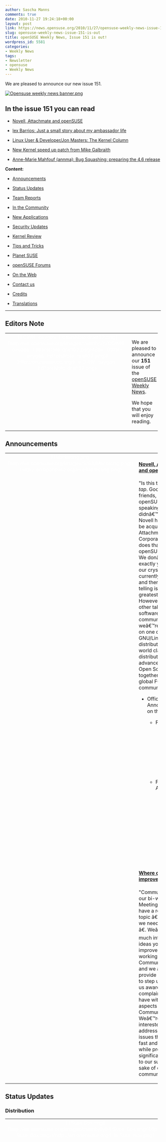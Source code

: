```yaml
---
author: Sascha Manns
comments: true
date: 2010-11-27 19:24:18+00:00
layout: post
link: https://news.opensuse.org/2010/11/27/opensuse-weekly-news-issue-151-is-out/
slug: opensuse-weekly-news-issue-151-is-out
title: openSUSE Weekly News, Issue 151 is out!
wordpress_id: 5581
categories:
- Weekly News
tags:
- Newsletter
- opensuse
- Weekly News
---
```


We are pleased to announce our new issue 151.
<!-- more -->








[![Opensuse weekly news banner.png](http://en.opensuse.org/images/6/6d/Opensuse_weekly_news_banner.png)](http://en.opensuse.org/File:Opensuse_weekly_news_banner.png)













## In the issue 151 you can read




  * [ Novell, Attachmate and openSUSE](http://news.opensuse.org/?p=5581#Novell.2C_Attachmate_and_openSUSE)


  * [ lex Barrios: Just a small story about my ambassador life](http://news.opensuse.org/?p=5581#lex_Barrios:_Just_a_small_story_about_my_ambassador_life)


  * [ Linux User & Developer/Jon Masters: The Kernel Column](http://news.opensuse.org/?p=5581#Linux_User_.26_Developer.2FJon_Masters:_The_Kernel_Column)


  * [ New Kernel speed up patch from Mike Galbraith](http://news.opensuse.org/?p=5581#New_Kernel_speed_up_patch_from_Mike_Galbraith)


  * [ Anne-Marie Mahfouf (annma): Bug Squashing: preparing the 4.6 release](http://news.opensuse.org/?p=5581#Anne-Marie_Mahfouf_.28annma.29:_Bug_Squashing:_preparing_the_4.6_release)















**Content:**




  * [ Announcements](http://news.opensuse.org/?p=5581#Announcements)


  * [ Status Updates](http://news.opensuse.org/?p=5581#Status_Updates)


  * [ Team Reports](http://news.opensuse.org/?p=5581#Team_Reports)


  * [ In the Community](http://news.opensuse.org/?p=5581#In_the_Community)


  * [ New Applications](http://news.opensuse.org/?p=5581#New.2FUpdated_Applications_.40_openSUSE)


  * [ Security Updates](http://news.opensuse.org/?p=5581#Security_Updates)


  * [ Kernel Review](http://news.opensuse.org/?p=5581#Kernel_Review)


  * [ Tips and Tricks](http://news.opensuse.org/?p=5581#Tips_and_Tricks)


  * [ Planet SUSE](http://news.opensuse.org/?p=5581#Planet_SUSE)


  * [ openSUSE Forums](http://news.opensuse.org/?p=5581#openSUSE_Forums)


  * [ On the Web](http://news.opensuse.org/?p=5581#On_the_Web)


  * [ Contact us](http://news.opensuse.org/?p=5581#Feedback_.2F_Communicate_.2F_Get_Involved)


  * [ Credits](http://news.opensuse.org/?p=5581#Credits)


  * [ Translations](http://news.opensuse.org/?p=5581#Translations)







  



  






  






  






  






  






  






  






  






  






  






  






  






  






  






  






  






  






  






  






  




  



* * *







## Editors Note








<table style="width: 98%;" class="zeroBorder" >
<tbody >
<tr >

<td style="color: rgb(255, 255, 255); text-align: center; vertical-align: top; width: 36px;" >[![OWN-oxygen-EditorsNote draft02.png](http://en.opensuse.org/images/thumb/7/7f/OWN-oxygen-EditorsNote_draft02.png/48px-OWN-oxygen-EditorsNote_draft02.png)](http://en.opensuse.org/File:OWN-oxygen-EditorsNote_draft02.png)
</td>

<td style="margin: 0pt 1em 0pt 0pt;" >


We are pleased to announce our **151** issue of the [openSUSE Weekly News](http://en.opensuse.org/Portal:Weekly_news). 




We hope that you will enjoy reading. 



</td>
</tr>
</tbody>
</table>





  









## Announcements








<table style="width: 98%;" class="zeroBorder" >
<tbody >
<tr >

<td style="color: rgb(255, 255, 255); text-align: center; vertical-align: top; width: 36px;" >[![Marketing.png](http://en.opensuse.org/images/9/98/Marketing.png)](http://en.opensuse.org/File:Marketing.png)
</td>

<td style="margin: 0pt 1em 0pt 0pt;" >


####  [Novell, Attachmate and openSUSE](http://news.opensuse.org/2010/11/22/novell-agrees-to-be-acquired-by-attachmate-corporation/)




"Is this thing on? *tap* *tap*. Good evening friends, this is your openSUSE Board speaking. If you didnâ€™t hear yet, Novell has agreed to be acquired by Attachmate Corporation. What does that mean for the openSUSE Project? We donâ€™t know exactly yet because our crystal ball is currently in the shop and therefore fortune-telling is not our greatest talent ;-) However, we have other talents: we are a software developer community and weâ€™re here to work on one of the greatest GNU/Linux distributions and other world class software distribution tools to advance Free and Open Source software together with the global FOSS community! (...)" 




  * Official Announcements on this topic: 


    * From Novell: 


      * [Novell Agrees to be Acquired by Attachmate Corporation](http://www.novell.com/news/press/novell-agrees-to-be-acquired-by-attachmate-corporation)


    * From Attachmate: 


      * [Attachmate Corporation to Acquire Novell, Inc.](http://www.attachmate.com/Press/PressReleases/nov-22-2010.htm)


      * [Attachmate Corporation Statement on openSUSE project](http://www.attachmate.com/Press/PressReleases/nov-22-2010-SUSE.htm)



  






####  [Where do we need to improve?](http://news.opensuse.org/2010/11/23/where-do-we-need-to-improve/)




"Community, during our bi-weekly Board Meetings on IRC we have a regular agenda topic â€œWhere do we need to improve?â€. Weâ€™re very much interested in ideas you may have to improve the inner workings of the Community/Project and we also like to provide an opportunity to step up and make us aware of complaints you may have with various aspects of the Community/Project. Weâ€™re particular interested in addressing those issues that are both fast and easy to fix while providing a significant advantage to our success and the sake of our community. (...)" 



</td>
</tr>
</tbody>
</table>





  









## Status Updates







### Distribution





<table style="width: 98%;" class="zeroBorder" >
<tbody >
<tr >

<td style="color: rgb(255, 255, 255); text-align: center; vertical-align: top; width: 36px;" >[![Suse Box.png](http://en.opensuse.org/images/thumb/9/94/Suse_Box.png/48px-Suse_Box.png)](http://en.opensuse.org/File:Suse_Box.png)
</td>

<td style="margin: 0pt 1em 0pt 0pt;" >  




####  Bugzilla




**Important links:**




  * [Detailed Bugzilla Report](https://bugzilla.novell.com/report.cgi?x_axis_field=bug_severity&y_axis_field=product&z_axis_field=&query_format=report-table&short_desc_type=allwordssubstr&short_desc=&long_desc_type=fulltext&long_desc=&classification=openSUSE&bug_file_loc_type=allwordssubstr&bug_file_loc=&status_whiteboard_type=allwordssubstr&status_whiteboard=&keywords_type=anywords&keywords=&bug_status=UNCONFIRMED&bug_status=NEW&bug_status=ASSIGNED&bug_status=NEEDINFO&bug_status=REOPENED&emailassigned_to1=1&emailtype1=substring&email1=&emailassigned_to2=1&emailreporter2=1&emailqa_contact2=1&emailcc2=1&emailtype2=substring&email2=&bugidtype=include&bug_id=&votes=&chfieldfrom=&chfieldto=Now&chfieldvalue=&format=table&action=wrap&field0-0-0=noop&type0-0-0=noop&value0-0-0=)


  * [Submitting Bug Reports](http://en.opensuse.org/openSUSE:Submitting_bug_reports)


  * [Bug Reporting FAQ](http://en.opensuse.org/openSUSE:Bug_reporting_FAQ)


</td>
</tr>
</tbody>
</table>





  






## Team Reports




### Build Service Team





<table style="width: 98%;" class="zeroBorder" >
<tbody >
<tr >

<td style="color: rgb(255, 255, 255); text-align: center; vertical-align: top; width: 36px;" >[![OWN-oxygen-Build-Service.png](http://en.opensuse.org/images/9/98/OWN-oxygen-Build-Service.png)](http://en.opensuse.org/File:OWN-oxygen-Build-Service.png)
</td>

<td style="margin: 0pt 1em 0pt 0pt;" >


####  [New signing key in openSUSE:11.3:Contrib](http://news.opensuse.org/2010/11/24/new-signing-key-in-opensuse-11-3-contrib/)




"The old openSUSE:11.3:Contrib signing key got deleted by an accident, so we have to generate the new one and sign all packages in this repo with it. It is safe to accept key with the following fingerprint when yast/zypper ask you to do so:  

  

**4FC8 6B50 8808 B7D7 D36C 59E3 CC9C 2F60 7296 AFB2**  

  

 Sorry for the inconvenience!" 




####  Build Service Statistics




Statistics can be found at [http://build.opensuse.org](http://build.opensuse.org/)



</td>
</tr>
</tbody>
</table>





  






### openFATE Team





<table style="width: 98%;" class="zeroBorder" >
<tbody >
<tr >

<td style="color: rgb(255, 255, 255); text-align: center; vertical-align: top; width: 36px;" >[![Logo-fate.png](http://en.opensuse.org/images/thumb/c/c2/Logo-fate.png/48px-Logo-fate.png)](http://en.opensuse.org/File:Logo-fate.png)
</td>

<td style="margin: 0pt 1em 0pt 0pt;" >  




####  [#310848: Allow select multiple in Package Manager (YaST module)](https://features.opensuse.org/310848)




"Now I can select only 1 or only all packages in YaST package manager.  

 It would be logical to allow to mark several packages (more than 1, not all) by pressing Shift, Ctrl.  

 The marked packages could be manipulated with the same task: I select 3 packages, press right mouse, select to install (uninstall/tabu) these 3 packages." 




####  [#310855: Gnome Environment](https://features.opensuse.org/310855)




"I often hear complains from users about the Gnome Environment,not its ability to work but the design of that,people love the 2 bar on Gnome Environment and I was thinking if we could change it on the upcoming 11.4. The currently Gnome menu is not usable enough.At list you can change that and make it more like Mint. I know its really easy for a user to make that change but those are the things that attract users,especially the new ones." 




####  [#310856: don't remove custom grub entries](https://features.opensuse.org/310856)




"from [https://bugzilla.novell.com/show_bug.cgi?id=648565](https://bugzilla.novell.com/show_bug.cgi?id=648565) (written by Nico Gruber):  

 Applying a kernel update will delete custom grub entries with this kernel and add a default one. (...)" 




####  [#310857: Fallback entry in GRUB for RAID systems](https://features.opensuse.org/310857)




"GRUB supports a "fallback" entry that is booted if the default kernel is not available or bootable.  

 In short: that's exactly what you want on a system with RAID (at least RAID1, not sure if other RAID types are supported. (...)" 




####  [#310858: add apache2-mod_wsgi](https://features.opensuse.org/310858)




"The package apache2-mod_python is discontinued. Please add apache2-mod_wsgi instead. Please add it to patterns-openSUSE-lamp_server." 




####  [#310866: Choose installation pattern on a the basis of type of usage](https://features.opensuse.org/310866)




"openSUSE DVD has a lot of well selected packages. Currently what we do is offer choices to the consumer by his choices of Desktop. I would like we also offer choices on the basis of their use." 




####  [#310869: Yast module to manage classpath and enviroment variables](https://features.opensuse.org/310869)




"There should a yast module which support managing and editing of classpaths and environment variables. This makes opensuse more user friendly when an application is extracted from tar files or it is compiled from sources." 




####  [#310870: Add WEEKLY_TIME for weekly crons](https://features.opensuse.org/310870)




"When running cron jobs some of them can increase IO heavily, slowing the system down, like suse-updatedb from findutils-locate, doing a large find on the filesystems. On production servers being used by several users, these scripts have to be started at non working hours.  

  

 In /etc/sysconfig/cron we already have a variable called DAILY_TIME which controls at what time the scripts in /etc/cron.daily are being started by /usr/lib/cron/run-crons .  

  

 A similar approach would be very useful for the weekly crons, allowing a better control of the day and time when weekly cron jobs are started." 




####  [#310873: graphical environment for managing pendrive](https://features.opensuse.org/310873)




"will be realy usefull a graphical environment for managing pendrive, where you can format, make partition, etc" 




####  [#310879: koffice 2.3 default office suite in opensuse 11.4](https://features.opensuse.org/310879)




"koffice provides a very useful office suite that seamlessly integrates with kde" 




####  Statistics




[Feature](https://features.opensuse.org/) statistics for [openSUSE 11.4](https://features.opensuse.org/statistic/product/22236)




[More information on openFATE](http://en.opensuse.org/openSUSE:Openfate)



</td>
</tr>
</tbody>
</table>





  






### Testing Team





<table style="width: 98%;" class="zeroBorder" >
<tbody >
<tr >

<td style="color: rgb(255, 255, 255); text-align: center; vertical-align: top; width: 36px;" >[![Suse Box.png](http://en.opensuse.org/images/thumb/9/94/Suse_Box.png/48px-Suse_Box.png)](http://en.opensuse.org/File:Suse_Box.png)
</td>

<td style="margin: 0pt 1em 0pt 0pt;" >


####  [Larry Finger: Weekly News for November 19](http://lists.opensuse.org/opensuse-testing/2010-11/msg00028.html)




"The next Testing Core Team IRC meeting to discuss 11.4 Milestone 4 will be held December 6 at 1800 UTC.  

  

 The release of openSUSE 11.4 M4 has been delayed until Monday, November 29. The results of the automated testing implemented by Team member Bernhard Wiedermann indicated that Build 0906, which was a potential M4 candidate, was not suitable, but that Build 0908 would install without errors. Congratulations to Bernhard for his efforts. Trying to test a version that will not install is hardly the best way to encourage testing.  

  

 I have just begun to test M4 myself. Thus far, the NET install CD was used to upgrade from M3, and to build new installations on both real and virtual machines. My special interest is wireless networking - no serious problems found yet.  

  

 I hope the readers will test this version, and post bugs on the Novell Bugzilla." 



</td>
</tr>
</tbody>
</table>





  






### Translation Team





<table style="width: 98%;" class="zeroBorder" >
<tbody >
<tr >

<td style="color: rgb(255, 255, 255); text-align: center; vertical-align: top; width: 36px;" >[![Icon-localize.png](http://en.opensuse.org/images/thumb/9/95/Icon-localize.png/48px-Icon-localize.png)](http://en.opensuse.org/File:Icon-localize.png)
</td>

<td style="margin: 0pt 1em 0pt 0pt;" >  




####  Localization




  * Daily updated translation statistics are available on the [openSUSE Localization Portal](http://i18n.opensuse.org/). 


  * [Trunk Top-List](http://i18n.opensuse.org/stats/trunk/toplist.php) â€“ [Localization Guide](http://en.opensuse.org/openSUSE:Localization_guide)


</td>
</tr>
</tbody>
</table>





  









## In the Community 








<table style="width: 98%;" class="zeroBorder" >
<tbody >
<tr >

<td style="color: rgb(255, 255, 255); text-align: center; vertical-align: top; width: 36px;" >[![Icon-project.png](http://en.opensuse.org/images/3/31/Icon-project.png)](http://en.opensuse.org/File:Icon-project.png)
</td>

<td style="margin: 0pt 1em 0pt 0pt;" >  




####  [Kostas Koudaras: Organize a booth for openSUSE at an event](http://e-tote-kala.blogspot.com/2010/11/organize-booth-for-opensuse-at-event.html)




"To be honest with you I just wrote that article for the openSUSE wiki but I liked it so much that I decided to blog it.  

  

 Well it's time to go and organize your booth. You did it all correctly so far: 




  * You announced the event on the mailing lists. 


  * You registered a booth. 


  * You got the promotional material you asked. 


  * You got all the items of the checklist bellow. 


  * You even found other people to participate with you in the booth. (...)" 



####  [Sascha Manns: New Rubrique in the openSUSE Weekly News](http://saigkill.wordpress.com/2010/11/26/new-rubrique-in-the-opensuse-weekly-news/)




"We are planning a new Rubric "In the Community/Why iâ€™m using SUSE / openSUSE."  

  

 The please feel free to post here your experiences. Talk about why LINUX, and why openSUSE? Interesting Anektotes? What makes openSUSE better than other LINUX Distribution.   

  

 Now you can choose. One way for submit your Article is to put it in this Discussion field from our Facebook Site . As alternative you can send your Article to: own-submit@opensuse.org.  

  

 Please come to us and talk about yourself. We planning to publish each Week one of this collected experiences." 




####  [Andreas Jaeger: Please noteâ€¦](http://lizards.opensuse.org/2010/11/22/please-note/)




"Iâ€™m going on parental leave from December 14th to February 13th, 2011. My son was born in January and now itâ€™s my time to help a bit more out at home. My wife has many plans for me and I have some myself as well including changing diapers, some work at the house, celebrating christmas, showing off our kids to their grandparents, aunts and uncles, getting my son settled in the daycare, building a snow manâ€¦  

  

 I hope some days of vacation will be in there as well so that I can be refreshed again when I return back to the Novell office to continue working for openSUSE.  

  

 Right now, I try to find some people that take over some of my responsibilities.(...)" 




####  [Greek openSUSE community, Translation of our First issue of Weekly news in Greek(issue 150)](http://opensuseambassadors.blogspot.com/2010/11/greek-opensuse-community-translation-of.html)




"The Greek openSUSE Team is pleased to inform you that the translation of openSUSE Weekly News issue 150 is a fact, take a look  

[http://el.opensuse.org/Weekly_news](http://el.opensuse.org/Weekly_news)  

  

 Today is a Great day for the Greek Community, today after two meetings we made to show all (including ourselves) that we were not just big fat words and that we can make things happen as a team that is bigger than 3 or 4 people. We know we are late, we were not in a hurry, we wanted it done correctly. We made it and we are really proud of it. When we started creating the Greek community many people told us that it would end up a great failure. Today we say to them:  

 -You Are Wrong.  

  

 We know we have road ahead of us, but Every great journey must start with one small step." 




###  From Ambassadors




####  [Alex Barrios: Just a small story about my ambassador life](http://lizards.opensuse.org/2010/11/20/just-a-small-story-about-my-ambassador-life/)




"Well, i know that i havenâ€™t be so active in the last months here in lizards or the OWN but that doesnâ€™t mean that i stop my ambassador work, and here is a small story about what i do to integrate the spread of the openSUSE word in my work.  

  

 After a really bad month for the economic point of view, i had to refocus all the goals of my company to jump out the hole where i fall thanks to the changes in the economy of my country (Venezuela), so i came out with the idea of give on-line courses about system security, hacking, pen-testing and that kind of stuff, including the usual Web Dev, Sys Admin courses. (...)" 




####  [Greek openSUSE Ambassadors: GeoDataCamp 2010](http://opensuseambassadors.blogspot.com/2010/11/geodatacamp-2010.html)




"November 19th-20th 2010 at National Technical University (NTUA), Athens there was a conference, GeoDataCamp 2010 (page in Greek) organized by OKXE.  

  

 openSUSE Greek team member Angelos Tzotsos made a presentation as member of OSGeo.  

  

 The conference was successful. More than 300 participants.  

 For all the presentations of the conference, his openSUSE laptop was used. Many people were interested and he gave about 20-30 PromoDVDs. Official GeoDataCamp 2010 WiKi page (in Greek). (...)" 




###  Welcome new Members (Corner for new acknowledged Members)




  * [Efstathios (Stathis) Iosifidis (Diamond_gr)](http://en.opensuse.org/User:Diamond_gr): Active Marketing guy 



###  Events & Meetings




Past: 




  * [**November 24, 2010: German Wiki Team Meeting**](http://news.opensuse.org/2010/05/30/german-wiki-team-meeting-2/)


  * [**November 25, 2010: ï»¿openSUSE KDE Team meeting**](http://news.opensuse.org/2010/05/13/%ef%bb%bfopensuse-kde-team-meeting/)



Upcoming: 




  * [** November 30, 2010: openSUSE Marketing Team Meeting**](http://news.opensuse.org/2010/10/05/opensuse-marketing-team-meeting-8/)


  * [** December 1, 2010: openSUSE Project Meeting (12:00)**](http://news.opensuse.org/2010/02/09/opensuse-project-meetings/)


  * [** December 1, 2010: German Wiki Team Meeting (15:30)**](http://news.opensuse.org/2010/05/30/german-wiki-team-meeting-2/)


  * [** December 1, 2010: openSUSE Board Meeting (19:00)**](http://news.opensuse.org/2010/03/24/opensuse-board-meeting/)



  






  * You can find more informations on other events at: 


    * [openSUSE News/Events](http://news.opensuse.org/category/events/) â€“ [Local events](http://en.opensuse.org/openSUSE:Ambassadors_events)



###  openSUSE for your ears




  * The openSUSE Weekly News are available as Livestream or Podcast in the German Language. You can hear it or download it on [http://blog.radiotux.de/podcast](http://blog.radiotux.de/podcast). 



###  openSUSE in $COUNTRY




"Details" 




###  Communication




  * [The Mailinglists](http://lists.opensuse.org/)


  * [The openSUSE Forums](http://forums.opensuse.org/)] 



###  Contributors




  * [The User Directory](http://users.opensuse.org/)


</td>
</tr>
</tbody>
</table>





  









## New/Updated Applications @ openSUSE








<table style="width: 98%;" class="zeroBorder" >
<tbody >
<tr >

<td style="color: rgb(255, 255, 255); text-align: center; vertical-align: top; width: 36px;" >[![OWN-oxygen-New-Updated-Applications.png](http://en.opensuse.org/images/1/10/OWN-oxygen-New-Updated-Applications.png)](http://en.opensuse.org/File:OWN-oxygen-New-Updated-Applications.png)
</td>

<td style="margin: 0pt 1em 0pt 0pt;" >


####  [Petr Mladek: LibreOffice 3.3 beta3 available for openSUSE](http://lizards.opensuse.org/2010/11/22/libreoffice-3_2_99_3/)




"Iâ€™m happy to announce LibreOffice 3.3 beta3 packages for openSUSE. They are available in the Build Service LibreOffice:Unstable project. They are based on the libreoffice-3.2.99.3 release. Please, look for more details about the openSUSE LibreOffice build on the wiki page.  

  

 The packages are beta versions and might include even serious bugs. Therefore they are not intended for data-critical usage. A good practice is to archive any important data before an use, â€¦ (...)" 




####  [XBMC 9.11-1.pm.11.10](http://packman.links2linux.org/package/XBMC)




"XBMC is an award-winning free and open source (GPL) software media player and entertainment hub for digital media. XBMC is available for Linux, Mac OS X (Leopard, Tiger and Apple TV) and Microsoft Windows, as well as the original Xbox game console. Created in 2003 by a group of like minded programmers, XBMC is a non-profit project run and developed by volunteers located around the world. More than 50 software developers have contributed to XBMC, and 100-plus translators have worked to expand its reach, making it available in more than 30 languages." 




  






  * You can find other interesting Packages at: 


  * [Packman](http://packman.links2linux.de/rdf/packman_en.rdf) â€“ [OBS](https://hermes.opensuse.org/feeds/66367.rdf)


</td>
</tr>
</tbody>
</table>





  









## Security Updates








<table style="width: 98%;" class="zeroBorder" >
<tbody >
<tr >

<td style="color: rgb(255, 255, 255); text-align: center; vertical-align: top; width: 36px;" >[![Logo-SecurityUpdates.png](http://en.opensuse.org/images/6/68/Logo-SecurityUpdates.png)](http://en.opensuse.org/File:Logo-SecurityUpdates.png)
</td>

<td style="margin: 0pt 1em 0pt 0pt;" >


To view the security announcements in full, or to receive them as soon as they're released, refer to the [openSUSE Security Announce](http://lists.opensuse.org/opensuse-security-announce/) mailing list.  

  





</td>
</tr>
</tbody>
</table>





  









## Kernel Review








<table style="width: 98%;" class="zeroBorder" >
<tbody >
<tr >

<td style="color: rgb(255, 255, 255); text-align: center; vertical-align: top; width: 36px;" >[![Tux.svg.png](http://en.opensuse.org/images/thumb/b/bc/Tux.svg.png/48px-Tux.svg.png)](http://en.opensuse.org/File:Tux.svg.png)
</td>

<td style="margin: 0pt 1em 0pt 0pt;" >  




####  [Linux User & Developer/Jon Masters: The Kernel Column](http://www.linuxuser.co.uk/opinion/the-kernel-column-94-by-jon-masters/)




"This month saw the final release of kernel 2.6.36, and the closing of the following â€˜merge windowâ€™ for new features to be merged into what will become the 2.6.37 kernel (more details about the latter in a moment). The 2.6.36 kernel features concurrency-managed workqueues, preliminary support for the fanotify mechanism discussed here in the past, final merging of the AppArmor security system used by some distributions for many years, and support for a new architecture, among many dozens of other significant improvements. The new kernel received patches from over 1,100 engineers for a total of nearly 11,000 changesets (collections of related changes to various kernel files) overall. (...)" 




####  [h-online/Thomas Leemhuis: Kernel Log: Fast response times via process groups ](http://www.h-online.com/open/features/Kernel-Log-Fast-response-times-via-process-groups-1141390.html)




"The automatic creation of process groups should keep the desktop interface responsive even when a large number of processes are making the CPU sweat. Meanwhile, the development of 2.6.37 is in full swing, and new stable kernels replace their predecessors; 2.6.35, on the other hand, has reached the end of its life. (...)" 



</td>
</tr>
</tbody>
</table>





  









## Tips and Tricks








<table style="width: 98%;" class="zeroBorder" >
<tbody >
<tr >

<td style="color: rgb(255, 255, 255); text-align: center; vertical-align: top; width: 36px;" >[![OWN-oxygen-Tips-and-Tricks.png](http://en.opensuse.org/images/9/98/OWN-oxygen-Tips-and-Tricks.png)](http://en.opensuse.org/File:OWN-oxygen-Tips-and-Tricks.png)
</td>

<td style="margin: 0pt 1em 0pt 0pt;" >  




###  For Desktop Users




####  [Linux.com/Jack Wallen: Creating Macros Without Scripting in LibreOffice and OpenOffice.org](http://www.linux.com/learn/tutorials/380813-introduction-to-openoffice-macros)




"If you find yourself doing the same task over and over again in LibreOffice (or OpenOffice.org), you need to learn about macros. Whether it's inserting the same text over and over, formatting text, or any other task where multiple keystrokes or actions are necessary you can save time by creating a macro. LibreOffice (and OpenOffice.org before it) include an outstanding Macro tool that allows you to quickly create and manage macros that will ease the burden of repetitive tasks. (...)" 




  






###  For Commandline/Script Newbies




####  [Tips4Linux.com: Record Live Radio using only Mplayer](http://tips4linux.com/record-live-radio-using-only-mplayer/)




"Did you know that you only need MPlayer to record a live radio station? Use  

**mplayer http://ip:port/ -ao pcm:file=radio.wav -vo null -vc null**  

 to dump a radio.wav file of the audio stream. You can later convert it to MP3 using LAME or Audacity." 




####  [Usama Hashimi: GNU find â€“ A Multidimensional Tool](http://linux-blog.org/gnu-find-a-multidimensional-tool/)




"Beginners are mostly afraid of command prompt. Whenever they see a command prompt, they immediately say â€œits very difficultâ€. But itâ€™s not true. The Command prompt is as friendly as GUI (Graphical User Interface), provided if you use it with proper procedure.  

  

 Most people use GUI tools to search for files. They donâ€™t realize that they can use command line tools to search for them as well! GNU â€˜findâ€™ is such like a tool which can not only search files but can even copy, move or delete these files on the fly.  

  

 So letâ€™s see that how â€˜findâ€™ works." 




  






###  For System Administrators




####  [LinuxPlanet/Juliet Kemp: Linux Server Troubleshooting With strace](http://www.linuxplanet.com/linuxplanet/tutorials/7229/1/)




"strace is a useful little utility â€“ installed by default on most Linux systems â€“ which allows you to find out what a program is doing under the hood by tracing the system calls it's making. strace is a great basic debugging tool; but it's also fascinating to use even when you're not tracing a problem. It can teach you a lot about how a Linux program works. (...)" 




####  [LinuxPlanet/Akkana Peck: Troubleshooting Linux Servers](http://www.linuxplanet.com/linuxplanet/tutorials/7232/1/)




"You thought you had it all working, didn't you? And then you find out that your process you thought was running and collecting data hasn't reported anything for two hours. Or maybe it's something on the desktop -- your browser has frozen and isn't responding. Or suddenly everything's gotten really slow and you're not sure why. And this happens every few days, and you're tired of it.  

  

 How do you find out what's going on in your running processes? (...)" 



</td>
</tr>
</tbody>
</table>





  









## Planet SUSE








<table style="width: 98%;" class="zeroBorder" >
<tbody >
<tr >

<td style="color: rgb(255, 255, 255); text-align: center; vertical-align: top; width: 36px;" >[![Logo-PlanetSUSE.png](http://en.opensuse.org/images/thumb/f/fe/Logo-PlanetSUSE.png/48px-Logo-PlanetSUSE.png)](http://en.opensuse.org/File:Logo-PlanetSUSE.png)
</td>

<td style="margin: 0pt 1em 0pt 0pt;" >  




####  [Michal HruÅ¡eckÃ½: Pasting images](http://michal.hrusecky.net/index.php/blog/show/Pasting-images.html)




"As you probably know, I'm the one responsible for openSUSE Paste. So I'm receiving some requests for adding features and fixing thing and such. One of the request I received quite some time ago was from Sirko. He's artist and he's doing nice artwork. Sometimes he needs to quickly post what he has drawn somewhere to show it to the others and receive some feedback. He is currently using his own site, he could use some image pasting site, but he is our community member and he likes promoting openSUSE wherever he is, whatever he is doing. So I started working on image pasting support for our openSUSE Paste quite some time ago and this weekend I finally finished it. (...)" 




####  [Pascal Bleser: Attachmate acquires Novell: my 0.02EUR](http://dev-loki.blogspot.com/2010/11/attachmate-acquires-novell-my-002eur.html)




"As we announced yesterday (and Henne did 90% of the work, btw), Novell is probably going to be acquired. Yes, probably, it's not a done deal yet, but is probably what is going to happen.  

  

 Now, my very personal 2 cents about it. Not the view of the entire openSUSE board, just me, from my very own experience and feelings.  

  

 So it's random conspiracy time again, not like we haven't been there before, did we (just google for "Novell Microsoft deal" and look at all those doomsday scenarios). (...)" 




####  [Ludwig Nussel: updated permissions handling in 11.4](http://lizards.opensuse.org/2010/11/24/updated-permissions-handling-in-11-4/)




"In addition to supporting file system capabilities (fate#307254) Iâ€™ve also updated the permissions handling in 11.4 slightly.  

  

 There have been complaints that every SuSEconfig run also calls SuSEconfig.permissions which leads to changed file permissions at unexpected times. Therefore Iâ€™ve modified SuSEconfig.permissions to only actually set permissions when called explicitly (ie SuSEconfig â€“module permissions). When called by a generic SuSEconfig run SuSEconfig.permissions now only shows files with wrong permissions but doesnâ€™t actually fix them anymore. (...)" 




####  [Andres Silva: openSUSE Needs to Rebel](http://anditosan.blogspot.com/2010/11/opensuse-needs-to-rebel.html)




"Over the course of a few years, and after openSUSE was launched, the relationship of openSUSE internally has been one of constant rediscovery and also lethargy. openSUSE heaveily relies on the power of the community and their votes on certain issues, features, etc. Simply put, openSUSE is democratic. In a sense, this means that openSUSE has developed a system that slows down the process of innovation and has become an acolyte of other Linux distributions such as Fedora and Ubuntu. Fedora, on the one hand, has the fairly advanced support from the Red Hat giant. A company that has enough capacity to make changes which are matured enough and set examples for other distributions to follow. Then Ubuntu has Mark Shuttleworth. A character with a strong personality and defying attitude to break the routine of being a "common" Linux distribution. (...)" 




####  [Kostas Koudaras: openSUSE: A difficult Distribution or a user-friendly distribution? (Part 1).](http://e-tote-kala.blogspot.com/2010/11/opensuse-difficult-distribution-or-user.html)




"Finally what kind of distribution is openSUSE? Is it a distribution that demands from the user to have some basic knowledge around Linux? is it a distribution unmanageable or by now its development has reached that level that has become a stable but yet friendly to the user of every level? Finally is openSUSE a distribution that you would recommend to a user that starts now with FOSS?  

 The easy way to write that article is to present you the advantages of the distribution noting for you that openSUSE is really the easiest distribution on the world.But something like that would not be interesting for no one and I believe neither it would convince anyone. Another way would be to emphasize the disadvantages of the other distributions but I find that immoral and again I wouldn't convince anyone.Of course at some point I'll have to make some comparison with other distributions but that will only serve my intention to define the position where openSUSE stands and under no circumstances I have no intention to undermine any distribution because that would undermined the work of other people like me who make a try to support FOSS and FOSS is above all. (...)" 



</td>
</tr>
</tbody>
</table>





  









## openSUSE Forums








<table style="width: 98%;" class="zeroBorder" >
<tbody >
<tr >

<td style="color: rgb(255, 255, 255); text-align: center; vertical-align: top; width: 36px;" >[![OWN-oxygen-openSUSE-Forums.png](http://en.opensuse.org/images/e/ed/OWN-oxygen-openSUSE-Forums.png)](http://en.opensuse.org/File:OWN-oxygen-openSUSE-Forums.png)
</td>

<td style="margin: 0pt 1em 0pt 0pt;" >


####  [What download method is best for downloading openSUSE 11.3](http://forums.opensuse.org/english/get-help-here/install-boot-login/450141-what-download-method-best-downloading-suse-11-3-website.html)




Although the download page at [http://opensuse.org](http://opensuse.org/) contains quite some information on this subject, the question above is asked in the forums from time to time. Read the different suggestions to the OP, who has problems getting a correct download. 




####  [New Kernel speed up patch from Mike Galbraith](http://forums.opensuse.org/english/get-help-here/install-boot-login/450079-new-kernel-speed-up-patch-file-mike-galbraith.html?highlight=200+lines)




"After the breaking news of [Mike Galbraith's patch](http://lkml.org/lkml/2010/10/19/123) of 233 lines of code to the linux kernel and the confirmation it was working by Linus Torvalds, naturally some threads were opened on the forums. This thread is one of them, where bits and bigger bits of info drop in, also the alternative for the patch." 




####  [Wife orders new PC with no OS ... possible openSUSE candidate](http://forums.opensuse.org/english/community/general-chit-chat/450137-wife-orders-new-pc-no-os-possible-opensuse-candidate.html)




"This subject was posted in our General Chit-Chat forums, may originally have been intended as no more than just sharing, but the thread evolves into a vibrant one, full of suggestions, advice, do's and don'ts, and sharing of experiences" 




####  [Paste your output: paste.opensuse.org: ](http://forums.opensuse.org/english/news/announcements/450036-new-paste-opensuse-org-paste-your-output.html)




"A nice example of integration of various services offered by opensuse.org and it's community: paste,opensuse.org. Lots and lots of times help seekers are asked to post the output of commands invoked in a terminal window. This output can be very long in terms of number of lines, and thus make the post almost unreadable. Pasting the output at [paste.opensuse.org](http://paste.opensuse.org/) gives a link you can copy in your post." 




####  [Novell to be sold to Attachmate](http://forums.opensuse.org/english/community/general-chit-chat/450205-novell-sold-attachmate.html?highlight=novell+sold)




"After months of rumours, yet another big news story develops: Novell, owner of SUSE, gets sold to Attachmate. Read how users react on the news, what they think it's going to mean for the distro. As I am writing this, already three threads have been opened on this issue: [one here](http://forums.opensuse.org/english/news/tech-news/450212-re-novell-sold.html), and [one here](http://forums.opensuse.org/staff-area-hidden-area/global-moderators-area/450208-novell-sold.html) also have some replies." 



</td>
</tr>
</tbody>
</table>





  









## On the Web








<table style="width: 98%;" class="zeroBorder" >
<tbody >
<tr >

<td style="color: rgb(255, 255, 255); text-align: center; vertical-align: top; width: 36px;" >[![OWN-oxygen-On-the-Web.png](http://en.opensuse.org/images/d/d6/OWN-oxygen-On-the-Web.png)](http://en.opensuse.org/File:OWN-oxygen-On-the-Web.png)
</td>

<td style="margin: 0pt 1em 0pt 0pt;" >  




###  Announcements




####  [ownCloud 1.1 released](http://blog.karlitschek.de/2010/11/owncloud-11-released.html)




"10 minutes ago I released ownCloud 1.1  

  

 IÂ´m really happy with this release. Not only because we have a lot of new features and bugfixes but also because the ownCloud development team is growing and more and more people are contributing to ownCloud.  

 I gave several presentation about ownCloud in the last few month and IÂ´m trilled by the positive reactions I get. People really seams to like to idea behind ownCloud.  

  

 You can download ownCloud 1.1 now and run you own cloud storage on your own hardware. (...)" 




  






###  Call for participation




####  [KDE.news/Cornelius Schumacher: KDE Experts Needed for EU Research Project](http://dot.kde.org/2010/11/23/kde-experts-needed-eu-research-project)




"The EU research project, [ALERT](http://www.alert-project.eu/), is looking for KDE experts to assist research on free and open source software collaboration processes. The goal of the ALERT project is to develop methods and tools that improve FLOSS coordination by maintaining awareness of community activities through real-time, personalized, context-aware notification. KDE provides one use case for applying and evaluating these methods and tools. (...)" 




####  [Anne-Marie Mahfouf (annma): Bug Squashing: preparing the 4.6 release](http://annma.blogspot.com/2010/11/bug-squashing-preparing-46-release.html)




"I'll carry on giving tips on how to make better bug reports but I would like to ask your participation at the bug squashing week which will start tomorrow and will last 7 days.  

  

**What is it?** The aim is to detect and triage the more bugs possible so that the next beta already will benefit of an improved quality.  

  

**How?** If you can install the beta, you have 2 possibilities: either run it in any possible way and report all the bugs you find. Or help triage and reproduce the bugs already reported.  

  

**Where?** You can join on IRC Freenode #kde-bugs and you can ask there any question. There is also a Techbase Page to help you. (...)" 




  






###  Reports




####  [Phoronix/Michael Larabel: Running The Native ZFS Linux Kernel Module, Plus Benchmarks](http://www.phoronix.com/scan.php?page=article&item=linux_kqzfs_benchmarks&num=1)




"In August we delivered the news that Linux was soon to receive [a native ZFS Linux kernel module](http://www.phoronix.com/vr.php?view=15232). The Sun (now Oracle) ZFS file-system has long been sought after for Linux, though less now since [Btrfs](http://www.phoronix.com/scan.php?page=search&q=Btrfs) has emerged, but incompatibilities between the CDDL and GPL licenses have barred such support from entering the mainline Linux kernel. There has been ZFS-FUSE to run the ZFS file-system in user-space, but it [comes with slow performance](http://www.phoronix.com/vr.php?view=15235). There has also been work by the Lawrence Livermore National Laboratories in [porting ZFS to Linux](http://www.phoronix.com/scan.php?page=news_item&px=ODU1MA) as a native Linux kernel module. This LLNL ZFS work though is incomplete but still progressing due to a US Department of Energy contract. It is though via this work that developers in India at KQ Infotech have made working a Linux kernel module for ZFS. In this article are some new details on KQ Infotech's ZFS kernel module and our results from testing out the ZFS file-system on Linux. (...)" 




####  [PCWorld/Joab Jackson: Open-source Social Network Diaspora Goes Live](http://www.pcworld.com/businesscenter/article/211526/opensource_social_network_diaspora_goes_live.html)




"Diaspora, a widely anticipated social network site built on open-source code, [has cracked open its doors](http://joindiaspora.com/) for business today, at least for a handful of invited participants. (...)" 




####  [Cult of Mac/Adam Rosen: Cool News: Now Your Fridge Can Run Linux](http://www.cultofmac.com/cool-news-now-your-fridge-can-run-linux/71153)




"The range of devices running Linux grows every day. Now you can add one more to the list: Electrolux (Frigidaire) in Brazil has just announced the [Infinity i-kitchen](http://profusion.mobi/first_product_of_profusion_and_electrolux_partnership), a smart appliance running Linux on an embedded 400MHz Freescale i.MX25 processor. With 128MB RAM and a 480Ã—800 touch panel, the i-kitchen provides the user with unparalleled control over his refrigerator operations. (...)" 




####  [LinuxDevices.com/Jonathan Angel: Toshiba spins shake-and-bake hard disk drives](http://www.linuxfordevices.com/c/a/News/Toshiba-MK1060GSCX-and-MK8050GACY/)




"Toshiba announced a pair of 2.5-inch hard disk drives it claims offer the industry's widest temperature range for 24/7 operation. Suitable for ATMs, digital surveillance, automation, and other embedded devices, the MK1060GSCX and MK8050GACY spin at 4,200rpm and offer 100GB or 80GB capacities, respectively. (...)" 




####  [Network World/Stephen Spector: What Open Source Community is the Healthiest?](http://www.networkworld.com/community/node/68655)




"When thinking of an open source developer, most us of probably think of a male in his 30â€™s, overweight, long beard, and socially awkward. While this is just a stereotype and not a true reflection of all open source developers, there is some truth in the weight category. (...)" 




  






###  Reviews and Essays




####  [Datamation/Bruce Byfield: Is Mobile Making Linux Menus Obsolete?](http://itmanagement.earthweb.com/osrc/article.php/3914341/Is-Mobile-Making-Linux-Menus-Obsolete.htm)




"Are menus starting to disappear from the Linux desktop? A survey of the alternatives suggests that, at the very least, menus seem to be evolving out of recognition in response to modern trends, particularly the effort to make workstation and laptop desktops more like mobile interfaces. Ask usability experts, and the unexamined assumption is that the classic menu needs improvement -- although whether users feel that way seems less clear. (...)" 




####  [KDE 4 Look Part 3: A Week of KDE 4.5](http://server.ericsbinaryworld.com/blog/2010/11/21/kde-4-look-part-3-a-week-of-kde-4-5/)




"So Iâ€™ve used KDE for about a work week. During that time Iâ€™ve pretty much gone to using the KDE versions of all my programs except Konqueror. Iâ€™m not sure if the Fedora 14 version of Konqueror is the one with Webkit, but last time I used Konqueror with KHTML it was mucking up a bunch of web pages including my blog. So I stuck with Google Chrome, which is what i use on Gnome, LXDE (Lubuntu on my laptop), and on my Windows 7 install. (Also, I stuck with gPodder for podcasts because thatâ€™s working perfectly) So how did it go?" 



</td>
</tr>
</tbody>
</table>





  









## Feedback / Communicate / Get Involved








<table style="width: 98%;" class="zeroBorder" >
<tbody >
<tr >

<td style="color: rgb(255, 255, 255); text-align: center; vertical-align: top; width: 36px;" >[![OWN-oxygen-FCG.png](http://en.opensuse.org/images/a/ae/OWN-oxygen-FCG.png)](http://en.opensuse.org/openSUSE:Weekly_news_team)
</td>

<td style="margin: 0pt 1em 0pt 0pt;" >Do you have comments on any of the things mentioned in this article? Then head right over to the [comment section](http://news.opensuse.org/?p=5581) and let us know!  

Or if you would like to be part of the [openSUSE:Weekly news team](http://en.opensuse.org/openSUSE:Weekly_news_team) then check out our team page and join!  

Or Communicate with or get help from the wider openSUSE community -- via IRC, forums, or mailing lists -- see [Communicate](http://en.opensuse.org/openSUSE:Communication_channels). 


  

[![Rss 32.png](http://en.opensuse.org/images/thumb/6/6d/Rss_32.png/24px-Rss_32.png)](http://en.opensuse.org/File:Rss_32.png) You can subscribe to the openSUSE Weekly News RSS feed at [http://news.opensuse.org/category/weekly-news/feed/](http://news.opensuse.org/category/weekly-news/feed/)



</td>
</tr>
</tbody>
</table>





  









## Credits








<table style="width: 98%;" class="zeroBorder" >
<tbody >
<tr >

<td style="color: rgb(255, 255, 255); text-align: center; vertical-align: top; width: 36px;" >[![OWN-oxygen-Credits.png](http://en.opensuse.org/images/1/17/OWN-oxygen-Credits.png)](http://en.opensuse.org/File:OWN-oxygen-Credits.png)
</td>

<td style="margin: 0pt 1em 0pt 0pt;" >


  * [saigkill](http://en.opensuse.org/User:Saigkill) [Talk](http://en.opensuse.org/User_talk:Saigkill) - [Contributions](http://en.opensuse.org/Special:Contributions/saigkill) Sascha Manns (Editor in Chief) 


  * [STS301](http://en.opensuse.org/index.php?title=User:STS301&action=edit&redlink=1) [Talk](http://en.opensuse.org/index.php?title=User_talk:STS301&action=edit&redlink=1) - [Contributions](http://en.opensuse.org/Special:Contributions/STS301) Sebastian SchÃ¶binger (Tips/Tricks) 


  * [HeliosReds](http://en.opensuse.org/User:HeliosReds) [Talk](http://en.opensuse.org/index.php?title=User_talk:HeliosReds&action=edit&redlink=1) - [Contributions](http://en.opensuse.org/Special:Contributions/HeliosReds) Satoru Matsumoto (Editorial Office) 


  * [Caf4926](http://en.opensuse.org/User:Caf4926) [Talk](http://en.opensuse.org/index.php?title=User_talk:Caf4926&action=edit&redlink=1) - [Contributions](http://en.opensuse.org/Special:Contributions/Caf4926) Carl Fletcher (Main-Newsletter, Forums Sec.) 


  * [Knurpht](http://en.opensuse.org/User:Knurpht) [Talk](http://en.opensuse.org/index.php?title=User_talk:Knurpht&action=edit&redlink=1) - [Contributions](http://en.opensuse.org/Special:Contributions/Knurpht) Gertjan Lettink (Forums) 


  * [Okuro](http://en.opensuse.org/User:Okuro) [Talk](http://en.opensuse.org/index.php?title=User_talk:Okuro&action=edit&redlink=1) - [Contributions](http://en.opensuse.org/Special:Contributions/Okuro) Thomas HofstÃ¤tter (Events & Meetings) 


  * add translators 


</td>
</tr>
</tbody>
</table>





  









## Translations





<table style="width: 98%;" class="zeroBorder" >
<tbody >
<tr >

<td style="color: rgb(255, 255, 255); text-align: center; vertical-align: top; width: 36px;" >[![OWN-Icon-locale.png](http://en.opensuse.org/images/thumb/b/b5/OWN-Icon-locale.png/48px-OWN-Icon-locale.png)](http://en.opensuse.org/File:OWN-Icon-locale.png)
</td>

<td style="margin: 0pt 1em 0pt 0pt;" >  




openSUSE Weekly News is translated into many languages.Issue #151 of the openSUSE Weekly News is available in: 




  * [English](http://en.opensuse.org/Archive:Weekly_news_151)



Delayed / to be translated: 




  * [Magyar](http://hu.opensuse.org/OpenSUSE_Heti_H%C3%ADrmond%C3%B3/151)


  * [EspaÃ±ol](http://es.opensuse.org/OpenSUSE_Noticias_Semanales/151)


  * [ç¹é«”ä¸­æ–‡](http://zh_tw.opensuse.org/OpenSUSE_Weekly_News/151)


  * [æ—¥æœ¬èªž](http://ja.opensuse.org/OpenSUSE_Weekly_News/151)


  * [Ð ÑƒÑÑÐºÐ¸Ð¹](http://ru.opensuse.org/%D0%95%D0%B6%D0%B5%D0%BD%D0%B5%D0%B4%D0%B5%D0%BB%D1%8C%D0%BD%D1%8B%D0%B5_%D0%BD%D0%BE%D0%B2%D0%BE%D1%81%D1%82%D0%B8_openSUSE/151)


  * [Indonesia](http://en.opensuse.org/OpenSUSE_Weekly_News/151/indonesian)


  * [ç®€ä½“ä¸­æ–‡](http://en.opensuse.org/OpenSUSE_Weekly_News/151/chinese)


  * [Deutsch](http://de.opensuse.org/OpenSUSE-Wochenschau/151)


  * [FranÃ§ais](http://fr.opensuse.org/Lettre_d%27information_openSUSE/151)


  * [Polski](http://pl.opensuse.org/Tygodnik_openSUSE/151)


  * [PortuguÃªs](http://pt.opensuse.org/Not%C3%ADcias_da_semana_no_openSUSE/151)


  * [Italiano](http://it.opensuse.org/OpenSUSE_Newsletter_Settimanale/151)


  * [Svenska](http://en.opensuse.org/OpenSUSE_Weekly_News/151/swedish)


  * [ÄŒesky](http://cs.opensuse.org/OpenSUSE_t%C3%BDden%C3%ADk/151)


  * [Greek](http://el.opensuse.org/Weekly_news)


</td>
</tr>
</tbody>
</table>
  

